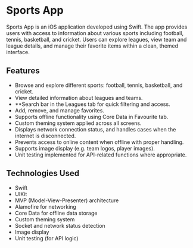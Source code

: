 


# Sports App

Sports App is an iOS application developed using Swift. The app provides users with access to information about various sports including football, tennis, basketball, and cricket. Users can explore leagues, view team and league details, and manage their favorite items within a clean, themed interface.



## Features

* Browse and explore different sports: football, tennis, basketball, and cricket.
* View detailed information about leagues and teams.
* **Search bar in the Leagues tab for quick filtering and access.
* Add, remove, and manage favorites.
* Supports offline functionality using Core Data in Favourite tab.
* Custom theming system applied across all screens.
* Displays network connection status, and handles cases when the internet is disconnected.
* Prevents access to online content when offline with proper handling.
* Supports image display (e.g. team logos, player images).
* Unit testing implemented for API-related functions where appropriate.



## Technologies Used

* Swift
* UIKit
* MVP (Model-View-Presenter) architecture
* Alamofire for networking
* Core Data for offline data storage
* Custom theming system
* Socket and network status detection
* Image display
* Unit testing (for API logic)

